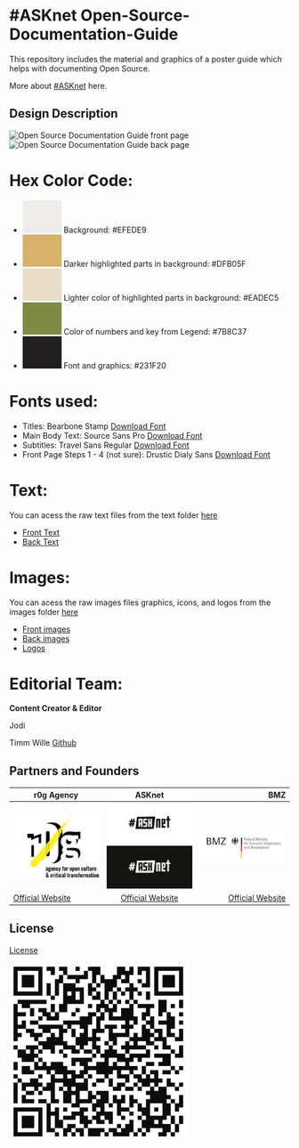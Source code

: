 # #ASKnet Open-Source-Documentation-Guide

This repository includes the material and graphics of a poster guide which helps with documenting Open Source.

More about [#ASKnet](https://www.weareasknet.org/) here.

## Design Description

![Open Source Documentation Guide front page](open-source-documentation-guide-front.png)
![Open Source Documentation Guide back page](open-source-documentation-guide-back.png)


# **Hex Color Code:**

* ![#EFEDE9](color-codes/EFEDE9.png) Background: #EFEDE9 
* ![#DFB05F](color-codes/DFB05F.png) Darker highlighted parts in background: #DFB05F 
* ![#EADEC5](color-codes/EADEC5.png) Lighter color of highlighted parts in background: #EADEC5
* ![#7B8C37](color-codes/7B8C37.png) Color of numbers and key from Legend: #7B8C37 
* ![#231F20](color-codes/231F20.png) Font and graphics: #231F20 

# **Fonts used:**

* Titles: Bearbone Stamp [Download Font](https://www.dfonts.org/fonts/bearbone-sans/)
* Main Body Text: Source Sans Pro [Download Font](https://fonts.google.com/specimen/Source+Sans+Pro/)
* Subtitles: Travel Sans Regular [Download Font](https://ifonts.xyz/travel-font.html)
* Front Page Steps 1 - 4 (not sure): Drustic Dialy Sans [Download Font](https://allbestfonts.com/drusticdialy/)


# **Text:**

You can acess the raw text files from the text folder [here](https://github.com/opencultureagency/Open-Documentation-Guide/tree/master/text)

* [Front Text](text/01-front-open-source-documentation-guide-text.txt)
* [Back Text](text/02-back-open-source-documentation-guide-text.txt)


# **Images:**

You can acess the raw images files graphics, icons, and logos from the images folder [here](https://github.com/opencultureagency/Open-Documentation-Guide/tree/master/images)

* [Front images](https://github.com/opencultureagency/Open-Documentation-Guide/tree/master/images/front)
* [Back images](https://github.com/opencultureagency/Open-Documentation-Guide/tree/master/images/back)
* [Logos](https://github.com/opencultureagency/Open-Documentation-Guide/tree/master/images/logos)

# **Editorial Team:**
**Content Creator & Editor**

Jodi

Timm Wille [Github](https://github.com/timmwille/)

## Partners and Founders


| r0g Agency |      ASKnet      |  BMZ |
|----------|:-------------:|------:|
| [![r0g Logo](images/logos/r0g-logo-new-2021.png)](https://openculture.agency/)| [![#ASKnet Logo](images/logos/asknet-logo.png)](https://github.com/ASKnet-Open-Training)| [![#ASKnet Logo](images/logos/bmz-logo.png)](https://www.bmz.de/en/) |
| [Official Website](https://openculture.agency/) | [Official Website](https://github.com/ASKnet-Open-Training) | [Official Website](https://www.bmz.de/en/) |

## License
[License](https://github.com/opencultureagency/Open-Documentation-Guide/blob/master/LICENSE.md)

![](/qrcode-OpenDocumentationGuide-GitHub.svg)

